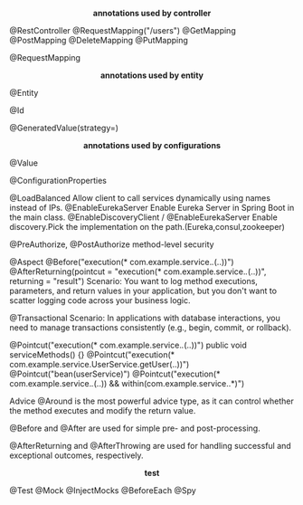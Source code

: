 **<p style="text-align:center;">annotations used by controller</p>**

@RestController
@RequestMapping("/users")
@GetMapping
@PostMapping
@DeleteMapping
@PutMapping


@RequestMapping

**<p style="text-align:center;">annotations used by entity</p>**

@Entity

@Id

@GeneratedValue(strategy=)

**<p style="text-align:center;">annotations used by configurations</p>**
@Value

@ConfigurationProperties


@LoadBalanced
Allow client to call services dynamically using names instead of IPs.
@EnableEurekaServer
Enable Eureka Server in Spring Boot in the main class.
@EnableDiscoveryClient / @EnableEurekaServer
Enable discovery.Pick the implementation on the path.(Eureka,consul,zookeeper)

 @PreAuthorize, @PostAuthorize
 method-level security 

@Aspect
@Before("execution(* com.example.service.*.*(..))")
@AfterReturning(pointcut = "execution(* com.example.service.*.*(..))", returning = "result")
Scenario: You want to log method executions, parameters, and return values in your application, but you don't want to scatter logging code across your business logic.

@Transactional
Scenario: In applications with database interactions, you need to manage transactions consistently (e.g., begin, commit, or rollback).

@Pointcut("execution(* com.example.service.*.*(..))")
public void serviceMethods() {}
@Pointcut("execution(* com.example.service.UserService.getUser(..))")
@Pointcut("bean(userService)")
@Pointcut("execution(* com.example.service.*.*(..)) && within(com.example.service..*)")

Advice
@Around is the most powerful advice type, as it can control whether the method executes and modify the return value.

@Before and @After are used for simple pre- and post-processing.

@AfterReturning and @AfterThrowing are used for handling successful and exceptional outcomes, respectively.

**<p style="text-align:center;">test</p>**
@Test
@Mock @InjectMocks
@BeforeEach
@Spy